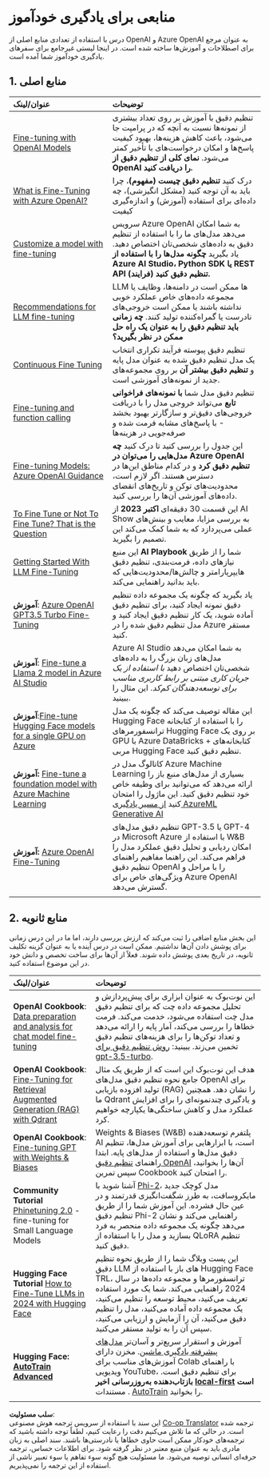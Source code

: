 <!--
CO_OP_TRANSLATOR_METADATA:
{
  "original_hash": "c2f423d1402f71ca3869ec135bb77d16",
  "translation_date": "2025-05-20T08:27:45+00:00",
  "source_file": "18-fine-tuning/RESOURCES.md",
  "language_code": "fa"
}
-->
# منابعی برای یادگیری خودآموز

درس با استفاده از تعدادی منابع اصلی از OpenAI و Azure OpenAI به عنوان مرجع برای اصطلاحات و آموزش‌ها ساخته شده است. در اینجا لیستی غیرجامع برای سفرهای یادگیری خودآموز شما آمده است.

## 1. منابع اصلی

| عنوان/لینک                                                                                                                                                                                                                   | توضیحات                                                                                                                                                                                                                                                                                                                   |
| :--------------------------------------------------------------------------------------------------------------------------------------------------------------------------------------------------------------------------- | :---------------------------------------------------------------------------------------------------------------------------------------------------------------------------------------------------------------------------------------------------------------------------------------------------------------------------- |
| [Fine-tuning with OpenAI Models](https://platform.openai.com/docs/guides/fine-tuning?WT.mc_id=academic-105485-koreyst)                                                                                                       | تنظیم دقیق با آموزش بر روی تعداد بیشتری از نمونه‌ها نسبت به آنچه که در پرامپت جا می‌شود، باعث کاهش هزینه‌ها، بهبود کیفیت پاسخ‌ها و امکان درخواست‌های با تأخیر کمتر می‌شود. **نمای کلی از تنظیم دقیق از OpenAI را دریافت کنید.**                                                                                    |
| [What is Fine-Tuning with Azure OpenAI?](https://learn.microsoft.com/azure/ai-services/openai/concepts/fine-tuning-considerations#what-is-fine-tuning-with-azure-openai?WT.mc_id=academic-105485-koreyst)                   | درک کنید **تنظیم دقیق چیست (مفهوم)**، چرا باید به آن توجه کنید (مشکل انگیزشی)، چه داده‌ای برای استفاده (آموزش) و اندازه‌گیری کیفیت                                                                                                                                                                           |
| [Customize a model with fine-tuning](https://learn.microsoft.com/azure/ai-services/openai/how-to/fine-tuning?tabs=turbo%2Cpython&pivots=programming-language-studio#continuous-fine-tuning?WT.mc_id=academic-105485-koreyst) | سرویس Azure OpenAI به شما امکان می‌دهد مدل‌های ما را با استفاده از تنظیم دقیق به داده‌های شخصی‌تان اختصاص دهید. یاد بگیرید **چگونه مدل‌ها را با استفاده از Azure AI Studio، Python SDK یا REST API تنظیم دقیق کنید (فرایند).**                                                                                                                                |
| [Recommendations for LLM fine-tuning](https://learn.microsoft.com/ai/playbook/technology-guidance/generative-ai/working-with-llms/fine-tuning-recommend?WT.mc_id=academic-105485-koreyst)                                    | LLM ها ممکن است در دامنه‌ها، وظایف یا مجموعه داده‌های خاص عملکرد خوبی نداشته باشند یا ممکن است خروجی‌های نادرست یا گمراه‌کننده تولید کنند. **چه زمانی باید تنظیم دقیق را به عنوان یک راه حل ممکن در نظر بگیرید؟**                                                                                                                                  |
| [Continuous Fine Tuning](https://learn.microsoft.com/azure/ai-services/openai/how-to/fine-tuning?tabs=turbo%2Cpython&pivots=programming-language-studio#continuous-fine-tuning?WT.mc_id=academic-105485-koreyst)             | تنظیم دقیق پیوسته فرآیند تکراری انتخاب یک مدل تنظیم دقیق شده به عنوان مدل پایه و **تنظیم دقیق بیشتر آن** بر روی مجموعه‌های جدید از نمونه‌های آموزشی است.                                                                                                                                                     |
| [Fine-tuning and function calling](https://learn.microsoft.com/azure/ai-services/openai/how-to/fine-tuning-functions?WT.mc_id=academic-105485-koreyst)                                                                       | تنظیم دقیق مدل شما **با نمونه‌های فراخوانی تابع** می‌تواند خروجی مدل را با دریافت خروجی‌های دقیق‌تر و سازگارتر بهبود بخشد - با پاسخ‌های مشابه فرمت شده و صرفه‌جویی در هزینه‌ها                                                                                                                                        |
| [Fine-tuning Models: Azure OpenAI Guidance](https://learn.microsoft.com/azure/ai-services/openai/concepts/models#fine-tuning-models?WT.mc_id=academic-105485-koreyst)                                                        | این جدول را بررسی کنید تا درک کنید **چه مدل‌هایی را می‌توان در Azure OpenAI تنظیم دقیق کرد** و در کدام مناطق این‌ها در دسترس هستند. اگر لازم است، محدودیت‌های توکن و تاریخ‌های انقضای داده‌های آموزشی آن‌ها را بررسی کنید.                                                                                                                            |
| [To Fine Tune or Not To Fine Tune? That is the Question](https://learn.microsoft.com/shows/ai-show/to-fine-tune-or-not-fine-tune-that-is-the-question?WT.mc_id=academic-105485-koreyst)                                      | این قسمت 30 دقیقه‌ای **اکتبر 2023** از AI Show به بررسی مزایا، معایب و بینش‌های عملی می‌پردازد که به شما کمک می‌کند این تصمیم را بگیرید.                                                                                                                                                                                        |
| [Getting Started With LLM Fine-Tuning](https://learn.microsoft.com/ai/playbook/technology-guidance/generative-ai/working-with-llms/fine-tuning-recommend?WT.mc_id=academic-105485-koreyst)                                             | این منبع **AI Playbook** شما را از طریق نیازهای داده، فرمت‌بندی، تنظیم دقیق هایپرپارامتر و چالش‌ها/محدودیت‌هایی که باید بدانید راهنمایی می‌کند.                                                                                                                                                                         |
| **آموزش**: [Azure OpenAI GPT3.5 Turbo Fine-Tuning](https://learn.microsoft.com/azure/ai-services/openai/tutorials/fine-tune?tabs=python%2Ccommand-line?WT.mc_id=academic-105485-koreyst)                                  | یاد بگیرید که چگونه یک مجموعه داده تنظیم دقیق نمونه ایجاد کنید، برای تنظیم دقیق آماده شوید، یک کار تنظیم دقیق ایجاد کنید و مدل تنظیم دقیق شده را در Azure مستقر کنید.                                                                                                                                                                                    |
| **آموزش**: [Fine-tune a Llama 2 model in Azure AI Studio](https://learn.microsoft.com/azure/ai-studio/how-to/fine-tune-model-llama?WT.mc_id=academic-105485-koreyst)                                                      | Azure AI Studio به شما امکان می‌دهد مدل‌های زبان بزرگ را به داده‌های شخصی‌تان اختصاص دهید _با استفاده از یک جریان کاری مبتنی بر رابط کاربری مناسب برای توسعه‌دهندگان کم‌کد_. این مثال را ببینید.                                                                                                                                                               |
| **آموزش**:[Fine-tune Hugging Face models for a single GPU on Azure](https://learn.microsoft.com/azure/databricks/machine-learning/train-model/huggingface/fine-tune-model?WT.mc_id=academic-105485-koreyst)               | این مقاله توصیف می‌کند که چگونه یک مدل Hugging Face را با استفاده از کتابخانه ترانسفورمرهای Hugging Face بر روی یک GPU با Azure DataBricks + کتابخانه‌های مربی Hugging Face تنظیم دقیق کنید.                                                                                                                                                |
| **آموزش:** [Fine-tune a foundation model with Azure Machine Learning](https://learn.microsoft.com/training/modules/finetune-foundation-model-with-azure-machine-learning/?WT.mc_id=academic-105485-koreyst)         | کاتالوگ مدل در Azure Machine Learning بسیاری از مدل‌های منبع باز را ارائه می‌دهد که می‌توانید برای وظیفه خاص خود تنظیم دقیق کنید. این ماژول را امتحان کنید [از مسیر یادگیری AzureML Generative AI](https://learn.microsoft.com/training/paths/work-with-generative-models-azure-machine-learning/?WT.mc_id=academic-105485-koreyst) |
| **آموزش:** [Azure OpenAI Fine-Tuning](https://docs.wandb.ai/guides/integrations/azure-openai-fine-tuning?WT.mc_id=academic-105485-koreyst)                                                                                | تنظیم دقیق مدل‌های GPT-3.5 یا GPT-4 در Microsoft Azure با استفاده از W&B امکان ردیابی و تحلیل دقیق عملکرد مدل را فراهم می‌کند. این راهنما مفاهیم راهنمای تنظیم دقیق OpenAI را با مراحل و ویژگی‌های خاص برای Azure OpenAI گسترش می‌دهد.                                                                         |
|                                                                                                                                                                                                                              |                                                                                                                                                                                                                                                                                                                               |

## 2. منابع ثانویه

این بخش منابع اضافی را ثبت می‌کند که ارزش بررسی دارند، اما ما در این درس زمانی برای پوشش دادن آن‌ها نداشتیم. ممکن است در درس آینده یا به عنوان گزینه تکلیف ثانویه، در تاریخ بعدی پوشش داده شوند. فعلاً از آن‌ها برای ساخت تخصص و دانش خود در این موضوع استفاده کنید.

| عنوان/لینک                                                                                                                                                                                                            | توضیحات                                                                                                                                                                                                                                                                                                                                                                                                                                                                                                                 |
| :-------------------------------------------------------------------------------------------------------------------------------------------------------------------------------------------------------------------- | :-------------------------------------------------------------------------------------------------------------------------------------------------------------------------------------------------------------------------------------------------------------------------------------------------------------------------------------------------------------------------------------------------------------------------------------------------------------------------------------------------------------------------- |
| **OpenAI Cookbook**: [Data preparation and analysis for chat model fine-tuning](https://cookbook.openai.com/examples/chat_finetuning_data_prep?WT.mc_id=academic-105485-koreyst)                                      | این نوت‌بوک به عنوان ابزاری برای پیش‌پردازش و تحلیل مجموعه داده چت که برای تنظیم دقیق مدل چت استفاده می‌شود، خدمت می‌کند. فرمت خطاها را بررسی می‌کند، آمار پایه را ارائه می‌دهد و تعداد توکن‌ها را برای هزینه‌های تنظیم دقیق تخمین می‌زند. ببینید: [روش تنظیم دقیق برای gpt-3.5-turbo](https://platform.openai.com/docs/guides/fine-tuning?WT.mc_id=academic-105485-koreyst).                                                                                                                                                                   |
| **OpenAI Cookbook**: [Fine-Tuning for Retrieval Augmented Generation (RAG) with Qdrant](https://cookbook.openai.com/examples/fine-tuned_qa/ft_retrieval_augmented_generation_qdrant?WT.mc_id=academic-105485-koreyst) | هدف این نوت‌بوک این است که از طریق یک مثال جامع نحوه تنظیم دقیق مدل‌های OpenAI برای تولید افزوده بازیابی (RAG) را نشان دهد. همچنین ما Qdrant و یادگیری چند‌نمونه‌ای را برای افزایش عملکرد مدل و کاهش ساختگی‌ها یکپارچه خواهیم کرد.                                                                                                                                                                                                                                                                |
| **OpenAI Cookbook**: [Fine-tuning GPT with Weights & Biases](https://cookbook.openai.com/examples/third_party/gpt_finetuning_with_wandb?WT.mc_id=academic-105485-koreyst)                                             | Weights & Biases (W&B) پلتفرم توسعه‌دهنده AI است، با ابزارهایی برای آموزش مدل‌ها، تنظیم دقیق مدل‌ها و استفاده از مدل‌های پایه. ابتدا راهنمای [تنظیم دقیق OpenAI](https://docs.wandb.ai/guides/integrations/openai-fine-tuning/?WT.mc_id=academic-105485-koreyst) آن‌ها را بخوانید، سپس تمرین Cookbook را امتحان کنید.                                                                                                                                                                                                                  |
| **Community Tutorial** [Phinetuning 2.0](https://huggingface.co/blog/g-ronimo/phinetuning?WT.mc_id=academic-105485-koreyst) - fine-tuning for Small Language Models                                                   | آشنا شوید با [Phi-2](https://www.microsoft.com/research/blog/phi-2-the-surprising-power-of-small-language-models/?WT.mc_id=academic-105485-koreyst)، مدل کوچک جدید مایکروسافت، به طرز شگفت‌انگیزی قدرتمند و در عین حال فشرده. این آموزش شما را از طریق تنظیم دقیق Phi-2 راهنمایی می‌کند و نشان می‌دهد چگونه یک مجموعه داده منحصر به فرد بسازید و مدل را با استفاده از QLoRA تنظیم دقیق کنید.                                                                                                                                                                       |
| **Hugging Face Tutorial** [How to Fine-Tune LLMs in 2024 with Hugging Face](https://www.philschmid.de/fine-tune-llms-in-2024-with-trl?WT.mc_id=academic-105485-koreyst)                                               | این پست وبلاگ شما را از طریق نحوه تنظیم دقیق LLM های باز با استفاده از Hugging Face TRL، ترانسفورمرها و مجموعه داده‌ها در سال 2024 راهنمایی می‌کند. شما یک مورد استفاده تعریف می‌کنید، محیط توسعه را تنظیم می‌کنید، یک مجموعه داده آماده می‌کنید، مدل را تنظیم دقیق می‌کنید، آن را آزمایش و ارزیابی می‌کنید، سپس آن را به تولید مستقر می‌کنید.                                                                                                                                                                                                                                                                |
| **Hugging Face: [AutoTrain Advanced](https://github.com/huggingface/autotrain-advanced?WT.mc_id=academic-105485-koreyst)**                                                                                            | آموزش و استقرار سریع‌تر و آسان‌تر [مدل‌های پیشرفته یادگیری ماشین](https://twitter.com/abhi1thakur/status/1755167674894557291?WT.mc_id=academic-105485-koreyst). مخزن دارای آموزش‌های مناسب برای Colab با راهنمای ویدیویی YouTube، برای تنظیم دقیق است. **بازتاب‌دهنده به‌روزرسانی اخیر [local-first](https://twitter.com/abhi1thakur/status/1750828141805777057?WT.mc_id=academic-105485-koreyst) است** . مستندات [AutoTrain](https://huggingface.co/autotrain?WT.mc_id=academic-105485-koreyst) را بخوانید. |
|                                                                                                                                                                                                                       |                                                                                                                                                                                                                                                                                                                                                                                                                                                                                                                             |

**سلب مسئولیت**:  
این سند با استفاده از سرویس ترجمه هوش مصنوعی [Co-op Translator](https://github.com/Azure/co-op-translator) ترجمه شده است. در حالی که ما تلاش می‌کنیم دقت را رعایت کنیم، لطفاً توجه داشته باشید که ترجمه‌های خودکار ممکن است حاوی خطاها یا نادرستی‌ها باشند. سند اصلی به زبان مادری باید به عنوان منبع معتبر در نظر گرفته شود. برای اطلاعات حساس، ترجمه حرفه‌ای انسانی توصیه می‌شود. ما مسئولیت هیچ گونه سوء تفاهم یا سوء تعبیر ناشی از استفاده از این ترجمه را نمی‌پذیریم.